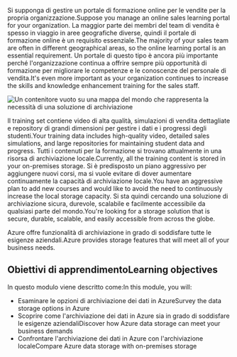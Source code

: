 <span data-ttu-id="d169d-101">Si supponga di gestire un portale di formazione online per le vendite per la propria organizzazione.</span><span class="sxs-lookup"><span data-stu-id="d169d-101">Suppose you manage an online sales learning portal for your organization.</span></span> <span data-ttu-id="d169d-102">La maggior parte dei membri del team di vendita è spesso in viaggio in aree geografiche diverse, quindi il portale di formazione online è un requisito essenziale.</span><span class="sxs-lookup"><span data-stu-id="d169d-102">The majority of your sales team are often in different geographical areas, so the online learning portal is an essential requirement.</span></span> <span data-ttu-id="d169d-103">Un portale di questo tipo è ancora più importante perché l'organizzazione continua a offrire sempre più opportunità di formazione per migliorare le competenze e le conoscenze del personale di vendita.</span><span class="sxs-lookup"><span data-stu-id="d169d-103">It's even more important as your organization continues to increase the skills and knowledge enhancement training for the sales staff.</span></span>

![Un contenitore vuoto su una mappa del mondo che rappresenta la necessità di una soluzione di archiviazione](../media/1-heading.png)

<span data-ttu-id="d169d-105">Il training set contiene video di alta qualità, simulazioni di vendita dettagliate e repository di grandi dimensioni per gestire i dati e i progressi degli studenti.</span><span class="sxs-lookup"><span data-stu-id="d169d-105">Your training data includes high-quality video, detailed sales simulations, and large repositories for maintaining student data and progress.</span></span> <span data-ttu-id="d169d-106">Tutti i contenuti per la formazione si trovano attualmente in una risorsa di archiviazione locale.</span><span class="sxs-lookup"><span data-stu-id="d169d-106">Currently, all the training content is stored in your on-premises storage.</span></span> <span data-ttu-id="d169d-107">Si è predisposto un piano aggressivo per aggiungere nuovi corsi, ma si vuole evitare di dover aumentare continuamente la capacità di archiviazione locale.</span><span class="sxs-lookup"><span data-stu-id="d169d-107">You have an aggressive plan to add new courses and would like to avoid the need to continuously increase the local storage capacity.</span></span>
<span data-ttu-id="d169d-108">Si sta quindi cercando una soluzione di archiviazione sicura, durevole, scalabile e facilmente accessibile da qualsiasi parte del mondo.</span><span class="sxs-lookup"><span data-stu-id="d169d-108">You're looking for a storage solution that is secure, durable, scalable, and easily accessible from across the globe.</span></span>

<span data-ttu-id="d169d-109">Azure offre funzionalità di archiviazione in grado di soddisfare tutte le esigenze aziendali.</span><span class="sxs-lookup"><span data-stu-id="d169d-109">Azure provides storage features that will meet all of your business needs.</span></span>

## <a name="learning-objectives"></a><span data-ttu-id="d169d-110">Obiettivi di apprendimento</span><span class="sxs-lookup"><span data-stu-id="d169d-110">Learning objectives</span></span>

<span data-ttu-id="d169d-111">In questo modulo viene descritto come:</span><span class="sxs-lookup"><span data-stu-id="d169d-111">In this module, you will:</span></span>

- <span data-ttu-id="d169d-112">Esaminare le opzioni di archiviazione dei dati in Azure</span><span class="sxs-lookup"><span data-stu-id="d169d-112">Survey the data storage options in Azure</span></span>
- <span data-ttu-id="d169d-113">Scoprire come l'archiviazione dei dati in Azure sia in grado di soddisfare le esigenze aziendali</span><span class="sxs-lookup"><span data-stu-id="d169d-113">Discover how Azure data storage can meet your business demands</span></span>
- <span data-ttu-id="d169d-114">Confrontare l'archiviazione dei dati in Azure con l'archiviazione locale</span><span class="sxs-lookup"><span data-stu-id="d169d-114">Compare Azure data storage with on-premises storage</span></span>